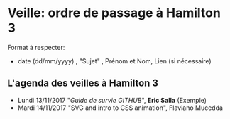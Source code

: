 # Veille: ordre de passage à Hamilton 3

Format à respecter:   
- date (dd/mm/yyyy) , "Sujet" ,  Prénom et Nom, Lien (si nécessaire)

## L'agenda des veilles à Hamilton 3

- Lundi 13/11/2017 "*Guide de survie GITHUB*", __Eric Salla__ (Exemple)
- Mardi 14/11/2017 "SVG and intro to CSS animation", Flaviano Mucedda
